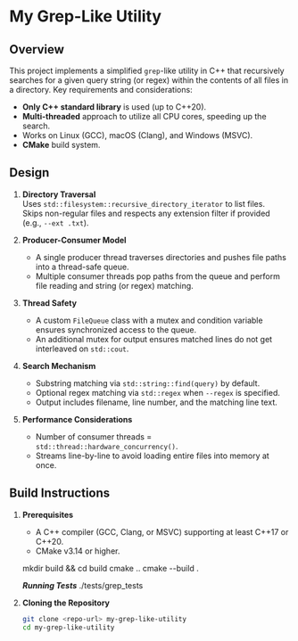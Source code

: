 # My Grep-Like Utility

## Overview
This project implements a simplified `grep`-like utility in C++ that recursively searches for a given query string (or regex) within the contents of all files in a directory. Key requirements and considerations:

- **Only C++ standard library** is used (up to C++20).
- **Multi-threaded** approach to utilize all CPU cores, speeding up the search.
- Works on Linux (GCC), macOS (Clang), and Windows (MSVC).
- **CMake** build system.

## Design
1. **Directory Traversal**  
   Uses `std::filesystem::recursive_directory_iterator` to list files.  
   Skips non-regular files and respects any extension filter if provided (e.g., `--ext .txt`).

2. **Producer-Consumer Model**  
   - A single producer thread traverses directories and pushes file paths into a thread-safe queue.  
   - Multiple consumer threads pop paths from the queue and perform file reading and string (or regex) matching.

3. **Thread Safety**  
   - A custom `FileQueue` class with a mutex and condition variable ensures synchronized access to the queue.  
   - An additional mutex for output ensures matched lines do not get interleaved on `std::cout`.

4. **Search Mechanism**  
   - Substring matching via `std::string::find(query)` by default.  
   - Optional regex matching via `std::regex` when `--regex` is specified.  
   - Output includes filename, line number, and the matching line text.

5. **Performance Considerations**  
   - Number of consumer threads = `std::thread::hardware_concurrency()`.  
   - Streams line-by-line to avoid loading entire files into memory at once.

## Build Instructions
1. **Prerequisites**  
   - A C++ compiler (GCC, Clang, or MSVC) supporting at least C++17 or C++20.  
   - CMake v3.14 or higher.  
   
	mkdir build && cd build
	cmake ..
	cmake --build .
	
	***Running Tests***
	./tests/grep_tests

	

2. **Cloning the Repository**  
   ```bash
   git clone <repo-url> my-grep-like-utility
   cd my-grep-like-utility

